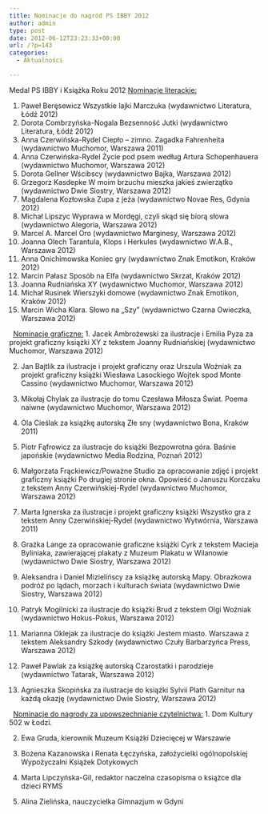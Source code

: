 ```yaml
---
title: Nominacje do nagród PS IBBY 2012
author: admin
type: post
date: 2012-06-12T23:23:33+00:00
url: /?p=143
categories:
  - Aktualności

---
```


  Medal PS IBBY i Książka Roku 2012
<span style="text-decoration: underline;">Nominacje literackie:</span>

  1. Paweł Beręsewicz Wszystkie lajki Marczuka (wydawnictwo Literatura, Łódź 2012)
  2. Dorota Combrzyńska-Nogala Bezsenność Jutki (wydawnictwo Literatura, Łódź 2012)
  3. Anna Czerwińska-Rydel Ciepło – zimno. Zagadka Fahrenheita (wydawnictwo Muchomor, Warszawa 2011)
  4. Anna Czerwińska-Rydel Życie pod psem według Artura Schopenhauera (wydawnictwo Muchomor, Warszawa 2012)
  5. Dorota Gellner Wścibscy (wydawnictwo Bajka, Warszawa 2012)
  6. Grzegorz Kasdepke W moim brzuchu mieszka jakieś zwierzątko (wydawnictwo Dwie Siostry, Warszawa 2012)
  7. Magdalena Kozłowska Zupa z jeża (wydawnictwo Novae Res, Gdynia 2012)
  8. Michał Lipszyc Wyprawa w Mordęgi, czyli skąd się biorą słowa (wydawnictwo Alegoria, Warszawa 2012)
  9. Marcel A. Marcel Oro (wydawnictwo Marginesy, Warszawa 2012)
 10. Joanna Olech Tarantula, Klops i Herkules (wydawnictwo W.A.B., Warszawa 2012)
 11. Anna Onichimowska Koniec gry (wydawnictwo Znak Emotikon, Kraków 2012)
 12. Marcin Pałasz Sposób na Elfa (wydawnictwo Skrzat, Kraków 2012)
 13. Joanna Rudniańska XY (wydawnictwo Muchomor, Warszawa 2012)
 14. Michał Rusinek Wierszyki domowe (wydawnictwo Znak Emotikon, Kraków 2012)
 15. Marcin Wicha Klara. Słowo na „Szy” (wydawnictwo Czarna Owieczka, Warszawa 2012)


   
<span style="text-decoration: underline;">Nominacje graficzne:</span>
1. 
      Jacek Ambrożewski za ilustracje i Emilia Pyza za projekt graficzny książki XY z tekstem Joanny Rudniańskiej (wydawnictwo Muchomor, Warszawa 2012)
    

  2. 
      Jan Bajtlik za ilustracje i projekt graficzny oraz Urszula Woźniak za projekt graficzny książki Wiesława Lasockiego Wojtek spod Monte Cassino (wydawnictwo Muchomor, Warszawa 2012)
    

  3. 
      Mikołaj Chylak za ilustracje do tomu Czesława Miłosza Świat. Poema naiwne (wydawnictwo Muchomor, Warszawa 2012)
    

  4. 
      Ola Cieślak za książkę autorską Złe sny (wydawnictwo Bona, Kraków 2011)
    

  5. 
      Piotr Fąfrowicz za ilustracje do książki Bezpowrotna góra. Baśnie japońskie (wydawnictwo Media Rodzina, Poznań 2012)
    

  6. 
      Małgorzata Frąckiewicz/Poważne Studio za opracowanie zdjęć i projekt graficzny książki Po drugiej stronie okna. Opowieść o Januszu Korczaku z tekstem Anny Czerwińskiej-Rydel (wydawnictwo Muchomor, Warszawa 2012)
    

  7. 
      Marta Ignerska za ilustracje i projekt graficzny książki Wszystko gra z tekstem Anny Czerwińskiej-Rydel (wydawnictwo Wytwórnia, Warszawa 2011)
    

  8. 
      Grażka Lange za opracowanie graficzne książki Cyrk z tekstem Macieja Byliniaka, zawierającej plakaty z Muzeum Plakatu w Wilanowie (wydawnictwo Dwie Siostry, Warszawa 2012)
    

  9. 
      Aleksandra i Daniel Mizielińscy za książkę autorską Mapy. Obrazkowa podróż po lądach, morzach i kulturach świata (wydawnictwo Dwie Siostry, Warszawa 2012)
    

 10. 
      Patryk Mogilnicki za ilustracje do książki Brud z tekstem Olgi Woźniak (wydawnictwo Hokus-Pokus, Warszawa 2012)
    

 11. 
      Marianna Oklejak za ilustracje do książki Jestem miasto. Warszawa z tekstem Aleksandry Szkody (wydawnictwo Czuły Barbarzyńca Press, Warszawa 2012)
    

 12. 
      Paweł Pawlak za książkę autorską Czarostatki i parodzieje (wydawnictwo Tatarak, Warszawa 2012)
    

 13. 
      Agnieszka Skopińska za ilustracje do książki Sylvii Plath Garnitur na każdą okazję (wydawnictwo Dwie Siostry, Warszawa 2012)
    


   
<span style="text-decoration: underline;">Nominacje do nagrody za upowszechnianie czytelnictwa:</span>
1. 
      Dom Kultury 502 w Łodzi.
    

  2. 
      Ewa Gruda, kierownik Muzeum Książki Dziecięcej w Warszawie
    

  3. 
      Bożena Kazanowska i Renata Łęczyńska, założycielki ogólnopolskiej Wypożyczalni Książek Dotykowych
    

  4. 
      Marta Lipczyńska-Gil, redaktor naczelna czasopisma o książce dla dzieci RYMS
    

  5. 
      Alina Zielińska, nauczycielka Gimnazjum w Gdyni
    


   
